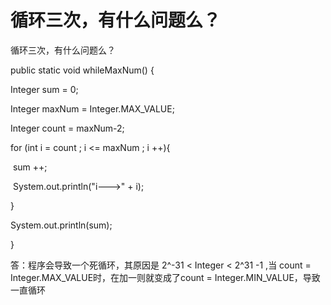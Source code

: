 

# 循环三次，有什么问题么？

循环三次，有什么问题么？

public static void whileMaxNum() {

   Integer sum = 0;

   Integer maxNum = Integer.MAX_VALUE;

   Integer count = maxNum-2;

   for (int i = count ; i <= maxNum ; i ++){

​       sum ++;

​       System.out.println("i--->" + i);

   }

   System.out.println(sum);

}

答：程序会导致一个死循环，其原因是 2^-31 < Integer < 2^31 -1 ,当 count = Integer.MAX_VALUE时，在加一则就变成了count = Integer.MIN_VALUE，导致一直循环